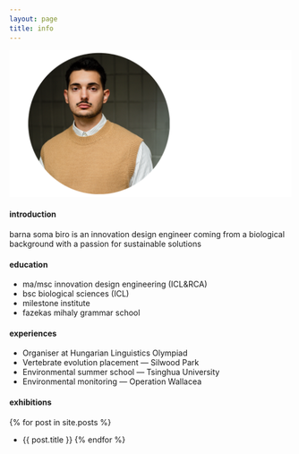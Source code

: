 ```yaml
---
layout: page
title: info
---
```


![barna soma biro](/headshot.png)

#### introduction
barna soma biro is an innovation design engineer coming from a biological background with a passion for sustainable solutions

#### education
- ma/msc innovation design engineering (ICL&RCA)
- bsc biological sciences (ICL)
- milestone institute
- fazekas mihaly grammar school

#### experiences
* Organiser at Hungarian Linguistics Olympiad
* Vertebrate evolution placement — Silwood Park
* Environmental summer school — Tsinghua University
* Environmental monitoring — Operation Wallacea

#### exhibitions
{% for post in site.posts %}
- <a href="{{ site.baseurl }}{{ post.url }}" style="text-decoration:none" >{{ post.title }}</a> {% endfor %}

